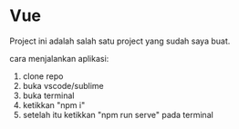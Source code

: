 # Vue

Project ini adalah salah satu project yang sudah saya buat.

cara menjalankan aplikasi:
1. clone repo
2. buka vscode/sublime
3. buka terminal
4. ketikkan "npm i"
5. setelah itu ketikkan "npm run serve" pada terminal
